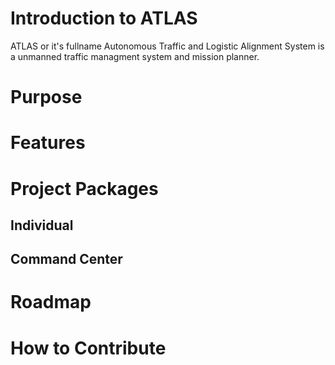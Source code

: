 # Introduction to ATLAS
ATLAS or it's fullname Autonomous Traffic and Logistic Alignment System is a unmanned traffic managment system and mission planner.

# Purpose

# Features

# Project Packages
## Individual

## Command Center

# Roadmap

# How to Contribute
